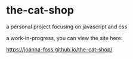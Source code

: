 # the-cat-shop

a personal project focusing on javascript and css

a work-in-progress, you can view the site here:

https://joanna-foss.github.io/the-cat-shop/
